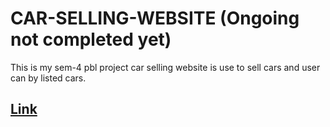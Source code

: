 # CAR-SELLING-WEBSITE (Ongoing not completed yet)
This  is my sem-4 pbl project car selling website is use to sell cars and user can by listed cars.
## [Link](https://vinaysk8803.github.io/CAR-SELLING-WEBSITE/)
